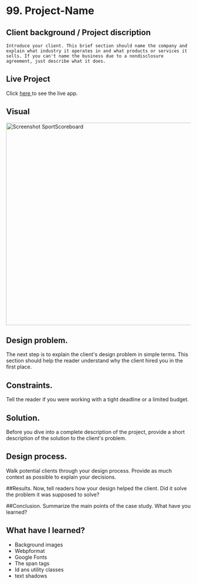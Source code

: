# 99. Project-Name

## Client background / Project discription 
    Introduce your client. This brief section should name the company and explain what industry it operates in and what products or services it sells. If you can't name the business due to a nondisclosure agreement, just describe what it does.

## Live Project
Click <a href=""> here </a>to see the live app.



## Visual
<img width="553" alt="Screenshot SportScoreboard" src="/Users/zoepiper/Documents/Front-end/Space-site/image/Screenshot Space-site.png">
    
## Design problem. 
The next step is to explain the client's design problem in simple terms. This section should help the reader understand why the client hired you in the first place.

## Constraints. 
Tell the reader if you were working with a tight deadline or a limited budget.

## Solution. 
Before you dive into a complete description of the project, provide a short description of the solution to the client's problem.

## Design process. 
Walk potential clients through your design process. Provide as much context as possible to explain your decisions.

##Results. 
Now, tell readers how your design helped the client. Did it solve the problem it was supposed to solve?

##Conclusion. 
Summarize the main points of the case study. What have you learned?


## What have I learned?
<ul>
  <li>Background images</li>
  <li>Webpformat</li>
    <li>Google Fonts</li>
  <li>The span tags</li>
    <li>Id ans utility classes</li>
    <li> text shadows</li>

</ul>



